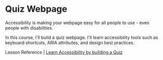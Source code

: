 # Quiz Webpage

Accessibility is making your webpage easy for all people to use -  even people with disabilities.

In this course, I'll build a quiz webpage. I'll learn accessibility tools such as keyboard shortcuts, ARIA attributes, and design best practices. 

Lesson Reference | [Learn Accessibility by building a Quiz](https://www.freecodecamp.org/learn/2022/responsive-web-design/learn-accessibility-by-building-a-quiz/step-1)